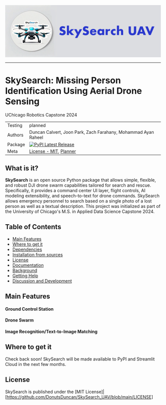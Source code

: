<picture align="left">
  <source media="(prefers-color-scheme: dark)" srcset="media/images/SkySearch_Logos/SkySearchLogo5_WithText.png">
  <img alt="SkySearch Logo" src="media/images/SkySearch_Logos/SkySearchLogo5_WithText.png">
</picture>

-------------
# SkySearch: Missing Person Identification Using Aerial Drone Sensing
UChicago Robotics Capstone 2024

| | |
| --- | --- |
| Testing | planned |
| Authors | Duncan Calvert, Joon Park, Zach Farahany, Mohammad Ayan Raheel|
| Package | [![PyPI Latest Release](https://img.shields.io/pypi/v/pandas.svg)](https://pypi.org)|
| Meta | [License - MIT](https://github.com/DonutsDuncan/SkySearch_UAV/blob/main/LICENSE), [Planner](https://tasks.office.com/uchicagoedu.onmicrosoft.com/en-US/Home/Planner/#/plantaskboard?groupId=628cb9c8-9d50-4637-bf24-97c6dc69dcd0&planId=NsaYBJB_O0yTWmSdtJf0t2QAHnMA) |


## What is it?

**SkySearch** is an open source Python package that allows simple, flexible, and robust DJI drone swarm capabilities tailored for search and rescue. Specifically, it provides a command center UI layer, flight controls, AI modeling extensibility, and speech-to-text for drone commands. SkySearch allows emergency personnel to search based on a single photo of a lost person as well as a textual description. This project was initialized as part of the University of Chicago's M.S. in Applied Data Science Capstone 2024.

## Table of Contents

- [Main Features](#main-features)
- [Where to get it](#where-to-get-it)
- [Dependencies](#dependencies)
- [Installation from sources](#installation-from-sources)
- [License](#license)
- [Documentation](#documentation)
- [Background](#background)
- [Getting Help](#getting-help)
- [Discussion and Development](#discussion-and-development)

## Main Features

#### Ground Control Station

#### Drone Swarm

#### Image Recognition/Text-to-Image Matching

## Where to get it

Check back soon! SkySearch will be made available to PyPI and Streamlit Cloud in the next few months.

## License

SkySearch is published under the [MIT License]|[https://github.com/DonutsDuncan/SkySearch_UAV/blob/main/LICENSE]



